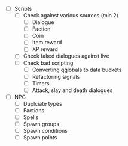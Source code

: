 - [ ] Scripts
  - [ ] Check against various sources (min 2)
    - [ ] Dialogue
    - [ ] Faction
    - [ ] Coin
    - [ ] Item reward
    - [ ] XP reward
  - [ ] Check faked dialogues against live     
  - [ ] Check bad scripting
    - [ ] Converting qglobals to data buckets
    - [ ] Refactoring signals
    - [ ] Timers
    - [ ] Attack, slay and death dialogues
- [ ] NPC
  - [ ] Duplciate types
  - [ ] Factions
  - [ ] Spells
  - [ ] Spawn groups
  - [ ] Spawn conditions
  - [ ] Spawn points
